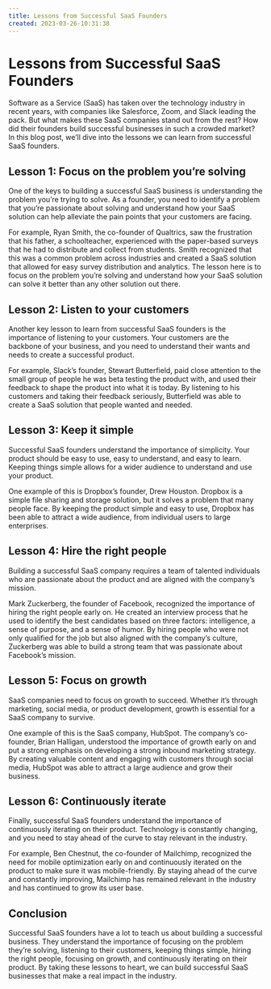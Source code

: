 ```yaml
---
title: Lessons from Successful SaaS Founders
created: 2023-03-26-10:31:38
---
```


# Lessons from Successful SaaS Founders

Software as a Service (SaaS) has taken over the technology industry in recent years, with companies like Salesforce, Zoom, and Slack leading the pack. But what makes these SaaS companies stand out from the rest? How did their founders build successful businesses in such a crowded market? In this blog post, we’ll dive into the lessons we can learn from successful SaaS founders.

## Lesson 1: Focus on the problem you’re solving

One of the keys to building a successful SaaS business is understanding the problem you’re trying to solve. As a founder, you need to identify a problem that you’re passionate about solving and understand how your SaaS solution can help alleviate the pain points that your customers are facing. 

For example, Ryan Smith, the co-founder of Qualtrics, saw the frustration that his father, a schoolteacher, experienced with the paper-based surveys that he had to distribute and collect from students. Smith recognized that this was a common problem across industries and created a SaaS solution that allowed for easy survey distribution and analytics. The lesson here is to focus on the problem you’re solving and understand how your SaaS solution can solve it better than any other solution out there.

## Lesson 2: Listen to your customers

Another key lesson to learn from successful SaaS founders is the importance of listening to your customers. Your customers are the backbone of your business, and you need to understand their wants and needs to create a successful product. 

For example, Slack’s founder, Stewart Butterfield, paid close attention to the small group of people he was beta testing the product with, and used their feedback to shape the product into what it is today. By listening to his customers and taking their feedback seriously, Butterfield was able to create a SaaS solution that people wanted and needed.

## Lesson 3: Keep it simple

Successful SaaS founders understand the importance of simplicity. Your product should be easy to use, easy to understand, and easy to learn. Keeping things simple allows for a wider audience to understand and use your product. 

One example of this is Dropbox’s founder, Drew Houston. Dropbox is a simple file sharing and storage solution, but it solves a problem that many people face. By keeping the product simple and easy to use, Dropbox has been able to attract a wide audience, from individual users to large enterprises.

## Lesson 4: Hire the right people

Building a successful SaaS company requires a team of talented individuals who are passionate about the product and are aligned with the company’s mission. 

Mark Zuckerberg, the founder of Facebook, recognized the importance of hiring the right people early on. He created an interview process that he used to identify the best candidates based on three factors: intelligence, a sense of purpose, and a sense of humor. By hiring people who were not only qualified for the job but also aligned with the company’s culture, Zuckerberg was able to build a strong team that was passionate about Facebook’s mission.

## Lesson 5: Focus on growth

SaaS companies need to focus on growth to succeed. Whether it’s through marketing, social media, or product development, growth is essential for a SaaS company to survive. 

One example of this is the SaaS company, HubSpot. The company’s co-founder, Brian Halligan, understood the importance of growth early on and put a strong emphasis on developing a strong inbound marketing strategy. By creating valuable content and engaging with customers through social media, HubSpot was able to attract a large audience and grow their business.

## Lesson 6: Continuously iterate

Finally, successful SaaS founders understand the importance of continuously iterating on their product. Technology is constantly changing, and you need to stay ahead of the curve to stay relevant in the industry. 

For example, Ben Chestnut, the co-founder of Mailchimp, recognized the need for mobile optimization early on and continuously iterated on the product to make sure it was mobile-friendly. By staying ahead of the curve and constantly improving, Mailchimp has remained relevant in the industry and has continued to grow its user base.

## Conclusion

Successful SaaS founders have a lot to teach us about building a successful business. They understand the importance of focusing on the problem they’re solving, listening to their customers, keeping things simple, hiring the right people, focusing on growth, and continuously iterating on their product. By taking these lessons to heart, we can build successful SaaS businesses that make a real impact in the industry.
